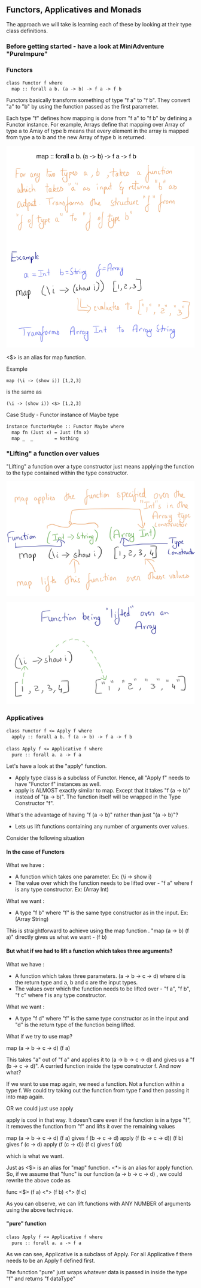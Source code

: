 ## Functors, Applicatives and Monads

The approach we will take is learning each of these by looking at their type class definitions.

### Before getting started - have a look at MiniAdventure "PureImpure"

### Functors

```
class Functor f where
  map :: forall a b. (a -> b) -> f a -> f b
```
Functors basically transform something of type "f a" to "f b". They convert "a" to "b" by using the function passed as the first parameter.

Each type "f" defines how mapping is done from "f a" to "f b" by defining a Functor instance. For example, Arrays define that mapping over Array of type a to Array of type b means that every element in the array is mapped from type a to b and the new Array of type b is returned.

![mapDesc](map.jpeg)

<$> is an alias for map function.

Example
```
map (\i -> (show i)) [1,2,3]
```
is the same as
```
(\i -> (show i)) <$> [1,2,3]
```

Case Study - Functor instance of Maybe type
```
instance functorMaybe :: Functor Maybe where
  map fn (Just x) = Just (fn x)
  map _  _        = Nothing
```

### "Lifting" a function over values

"Lifting" a function over a type constructor just means applying the function to the type contained within the type constructor.

![mapLift](mapLift.jpg)

![beingLifted](beingLifted.jpg)

### Applicatives

```
class Functor f <= Apply f where
  apply :: forall a b. f (a -> b) -> f a -> f b

class Apply f <= Applicative f where
  pure :: forall a. a -> f a
```
Let's have a look at the "apply" function.
* Apply type class is a subclass of Functor. Hence, all "Apply f" needs to have "Functor f" instances as well.
* apply is ALMOST exactly similar to map. Except that it takes "f (a -> b)" instead of "(a -> b)". The function itself will be wrapped in the Type Constructor "f".

What's the advantage of having "f (a -> b)" rather than just "(a -> b)"?
* Lets us lift functions containing any number of arguments over values.

Consider the following situation

#### In the case of Functors

What we have :

* A function which takes one parameter.  Ex: (\i -> show i)
* The value over which the function needs to be lifted over - "f a" where f is any type constructor.  Ex: (Array Int)

What we want :

* A type "f b" where "f" is the same type constructor as in the input. Ex: (Array String)

This is straightforward to achieve using the map function . "map (a -> b) (f a)" directly gives us what we want - (f b)

#### But what if we had to lift a function which takes three arguments?

What we have :

* A function which takes three parameters.  (a -> b -> c -> d) where d is the return type and a, b and c are the input types.
* The values over which the function needs to be lifted over - "f a", "f b", "f c" where f is any type constructor.

What we want :

* A type "f d" where "f" is the same type constructor as in the input and "d" is the return type of the function being lifted.

What if we try to use map?

map (a -> b -> c -> d) (f a)

This takes "a" out of "f a" and applies it to (a -> b -> c -> d) and gives us a "f (b -> c -> d)". A curried function inside the type constructor f. And now what?

If we want to use map again, we need a function. Not a function within a type f. We could try taking out the function from type f and then passing it into map again.

OR we could just use apply

apply is cool in that way. It doesn't care even if the function is in a type "f", it removes the function from "f" and lifts it over the remaining values

map (a -> b -> c -> d) (f a) gives  f (b -> c -> d)
apply (f (b -> c -> d)) (f b)  gives  f (c -> d)
apply (f (c -> d))  (f c)      gives  f (d)

which is what we want.

Just as <$> is an alias for "map" function. <\*> is an alias for apply function. So, if we assume that "func" is our function (a -> b -> c -> d) , we could rewrite the above code as

func <$> (f a) <\*> (f b) <\*> (f c)

As you can observe, we can lift functions with ANY NUMBER of arguments using the above technique.

#### "pure" function

```
class Apply f <= Applicative f where
  pure :: forall a. a -> f a
```

As we can see, Applicative is a subclass of Apply. For all Applicative f there needs to be an Apply f defined first.

The function "pure" just wraps whatever data is passed in inside the type "f" and returns "f dataType"
